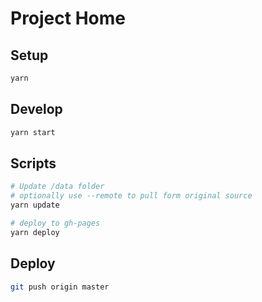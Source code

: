 # Project Home

## Setup

```bash
yarn
```

## Develop

```bash
yarn start
```

## Scripts

```bash
# Update /data folder
# optionally use --remote to pull form original source
yarn update

# deploy to gh-pages
yarn deploy
```

## Deploy

```bash
git push origin master
```
